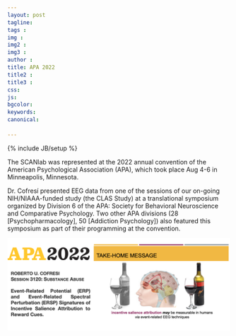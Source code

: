 ```yaml
---
layout: post
tagline: 
tags : 
img : 
img2 :
img3 : 
author : 
title: APA 2022
title2 : 
title3 : 
css: 
js: 
bgcolor: 
keywords: 
canonical:

---
```

{% include JB/setup %}


The SCANlab was represented at the 2022 annual convention of the American Psychological Association (APA), which took place Aug 4-6 in Minneapolis, Minnesota. 

Dr. Cofresí presented EEG data from one of the sessions of our on-going NIH/NIAAA-funded study (the CLAS Study) at a translational symposium organized by Division 6 of the APA: Society for Behavioral Neuroscience and Comparative Psychology. Two other APA divisions  (28 [Psychopharmacology], 50 [Addiction Psychology]) also featured this symposium as part of their programming at the convention. 

![APA2022](/assets/images/news/APA2022.png)